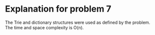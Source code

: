 <!--
@Author: otrejo
@Date:   2020-04-18T23:13:59-04:00
@Last modified by:   otrejo
@Last modified time: 2020-04-18T23:14:07-04:00
-->



# Explanation for problem 7
The Trie and dictionary structures were used as defined by the problem.
The time and space complexity is O(n).

